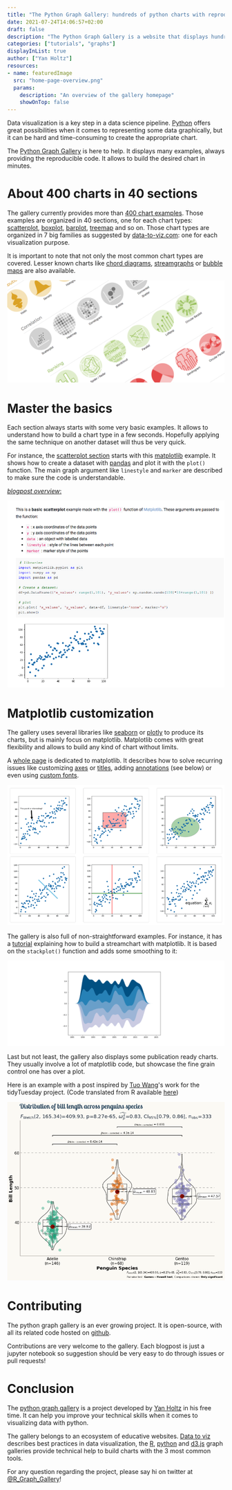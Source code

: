 ```yaml
---
title: "The Python Graph Gallery: hundreds of python charts with reproducible code."
date: 2021-07-24T14:06:57+02:00
draft: false
description: "The Python Graph Gallery is a website that displays hundreds of chart examples made with python. It goes from very basic to highly customized examples and is based on common viz libraries like matplotlib, seaborn or plotly."
categories: ["tutorials", "graphs"]
displayInList: true
author: ["Yan Holtz"]
resources:
- name: featuredImage
  src: "home-page-overview.png"
  params:
    description: "An overview of the gallery homepage"
    showOnTop: false
---
```


Data visualization is a key step in a data science pipeline. [Python](https://www.python.org) offers great possibilities when it comes to representing some data graphically, but it can be hard and time-consuming to create the appropriate chart.

The [Python Graph Gallery](https://www.python-graph-gallery.com) is here to help. It displays many examples, always providing the reproducible code. It allows to build the desired chart in minutes.

# About 400 charts in 40 sections

The gallery currently provides more than [400 chart examples](https://www.python-graph-gallery.com/all-charts/). Those examples are organized in 40 sections, one for each chart types: [scatterplot](https://www.python-graph-gallery.com/scatter-plot/), [boxplot](https://www.python-graph-gallery.com/boxplot/), [barplot](https://www.python-graph-gallery.com/barplot/), [treemap](https://www.python-graph-gallery.com/treemap/) and so on. Those chart types are organized in 7 big families as suggested by [data-to-viz.com](https://www.data-to-viz.com): one for each visualization purpose.

It is important to note that not only the most common chart types are covered. Lesser known charts like [chord diagrams](https://www.python-graph-gallery.com/chord-diagram/), [streamgraphs](https://www.python-graph-gallery.com/streamchart/) or [bubble maps](https://www.python-graph-gallery.com/bubble-map/) are also available.

![overview of the python graph gallery sections](sections-overview.png)

# Master the basics

Each section always starts with some very basic examples. It allows to understand how to build a chart type in a few seconds. Hopefully applying the same technique on another dataset will thus be very quick.

For instance, the [scatterplot section](https://www.python-graph-gallery.com/scatter-plot/) starts with this [matplotlib](https://matplotlib.org/) example. It shows how to create a dataset with [pandas](https://pandas.pydata.org/) and plot it with the `plot()` function. The main graph argument like `linestyle` and `marker` are described to make sure the code is understandable.

[_blogpost overview_:](https://www.python-graph-gallery.com/130-basic-matplotlib-scatterplot)

![a basic scatterplot example](scatterplot-example.png)

# Matplotlib customization

The gallery uses several libraries like [seaborn](https://www.python-graph-gallery.com/seaborn/) or [plotly](https://www.python-graph-gallery.com/plotly/) to produce its charts, but is mainly focus on matplotlib. Matplotlib comes with great flexibility and allows to build any kind of chart without limits.

A [whole page](https://www.python-graph-gallery.com/matplotlib/) is dedicated to matplotlib. It describes how to solve recurring issues like customizing [axes](https://www.python-graph-gallery.com/191-custom-axis-on-matplotlib-chart) or [titles](https://www.python-graph-gallery.com/190-custom-matplotlib-title), adding [annotations](https://www.python-graph-gallery.com/193-annotate-matplotlib-chart) (see below) or even using [custom fonts](https://www.python-graph-gallery.com/custom-fonts-in-matplotlib).

![annotation examples](annotations.png)

The gallery is also full of non-straightforward examples. For instance, it has a [tutorial](https://www.python-graph-gallery.com/streamchart-basic-matplotlib) explaining how to build a streamchart with matplotlib. It is based on the `stackplot()` function and adds some smoothing to it:

![stream chart with python and matplotlib](streamchart.png)

Last but not least, the gallery also displays some publication ready charts. They usually involve a lot of matplotlib code, but showcase the fine grain control one has over a plot.

Here is an example with a post inspired by [Tuo Wang](https://www.r-graph-gallery.com/web-violinplot-with-ggstatsplot.html)'s work for the tidyTuesday project. (Code translated from R available [here](https://www.python-graph-gallery.com/web-ggbetweenstats-with-matplotlib))

![python violin and boxplot example](boxplot.png)


# Contributing

The python graph gallery is an ever growing project. It is open-source, with all its related code hosted on [github](https://github.com/holtzy/The-Python-Graph-Gallery).

Contributions are very welcome to the gallery. Each blogpost is just a jupyter notebook so suggestion should be very easy to do through issues or pull requests!

# Conclusion

The [python graph gallery](https://www.python-graph-gallery.com) is a project developed by [Yan Holtz](https://www.yan-holtz.com) in his free time. It can help you improve your technical skills when it comes to visualizing data with python.

The gallery belongs to an ecosystem of educative websites. [Data to viz](https://www.data-to-viz.com) describes best practices in data visualization, the [R](https://www.r-graph-gallery.com), [python](https://www.python-graph-gallery.com) and [d3.js](https://www.d3-graph-gallery.com) graph galleries provide technical help to build charts with the 3 most common tools.

For any question regarding the project, please say hi on twitter at [@R_Graph_Gallery](https://twitter.com/R_Graph_Gallery)!
